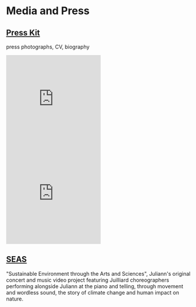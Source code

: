 Media and Press
===============

<div class="flex-ribbon">

  <div class="thirds_tile"><h2><a href="https://static.hackartscience.com/juliannma/juliann_ma_press_kit.zip">Press Kit</a></h2><p>press photographs, CV, biography</p></div>
  <div class='thirds_tile embed-container'><iframe scrolling="no" width="256" height="256" src="https://www.youtube.com/embed/bUocSsoBr_U?controls=0&showinfo=1&rel=0" frameborder="0" allowfullscreen></iframe></div>
  <div class='thirds_tile embed-container'><iframe scrolling="no" width="256" height="256" src="https://www.youtube.com/embed/ui48Zbuq06Y?controls=0&showinfo=1&rel=0" frameborder="0" allowfullscreen></iframe></div>
  <div class="thirds_tile"><h2><a href="/seas/">SEAS</a></h2><p>"Sustainable Environment through the Arts and Sciences", Juliann's original concert and music video project featuring Juilliard choreographers performing alongside Juliann at the piano and telling, through movement and wordless sound, the story of climate change and human impact on nature.</p></div>
</div>
